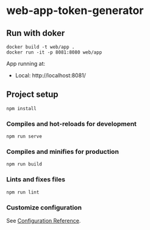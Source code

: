 # web-app-token-generator

## Run with doker
```
docker build -t web/app .
docker run -it -p 8081:8080 web/app
```
App running at:
  - Local:   http://localhost:8081/

## Project setup
```
npm install
```

### Compiles and hot-reloads for development
```
npm run serve
```

### Compiles and minifies for production
```
npm run build
```

### Lints and fixes files
```
npm run lint
```

### Customize configuration
See [Configuration Reference](https://cli.vuejs.org/config/).
